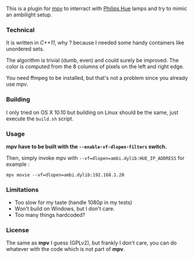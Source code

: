 This is a plugin for [mpv](https://github.com/mpv-player/mpv "mpv on github") to interract with [Philips Hue](http://www2.meethue.com/en-US/ "Hue website") lamps and try to mimic an ambilight setup.


### Technical

It is written in *C++11*, why ? because I needed some handy containers like unordered sets.

The algorithm is trivial (dumb, even) and could surely be improved. The color is computed from the 8 columns of pixels on the left and right edge.

You need ffmpeg to be installed, but that's not a problem since you already use mpv.


### Building

I only tried on OS X 10.10 but building on Linux should be the same, just execute the `build.sh` script.


### Usage

**mpv have to be built with the `--enable-vf-dlopen-filters` switch.**

Then, simply invoke mpv with `--vf=dlopen=ambi.dylib:HUE_IP_ADDRESS` for example :

	mpv movie --vf=dlopen=ambi.dylib:192.168.1.20


### Limitations

- Too slow for my taste (handle 1080p in my tests)
- Won't build on Windows, but I don't care.
- Too many things hardcoded?


### License

The same as **mpv** I guess (GPLv2), but frankly I don't care, you can do whatever with the code which is not part of **mpv**.
